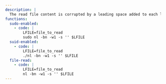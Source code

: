 ```yaml
---
description: |
  The read file content is corrupted by a leading space added to each line.
functions:
  sudo-enabled:
    - code: |
        LFILE=file_to_read
        sudo nl -bn -w1 -s '' $LFILE
  suid-enabled:
    - code: |
        LFILE=file_to_read
        ./nl -bn -w1 -s '' $LFILE
  file-read:
    - code: |
        LFILE=file_to_read
        nl -bn -w1 -s '' $LFILE
---
```


